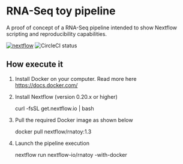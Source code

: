 RNA-Seq toy pipeline 
======================

A proof of concept of a RNA-Seq pipeline intended to show Nextflow
scripting and reproducibility capabilities.

[![nextflow](https://img.shields.io/badge/nextflow-%E2%89%A50.18.0-brightgreen.svg)](http://nextflow.io)
![CircleCI status](https://circleci.com/gh/nextflow-io/rnatoy.png?style=shield)

How execute it
----------------

1) Install Docker on your computer. Read more here https://docs.docker.com/

2) Install Nextflow (version 0.20.x or higher)

    curl -fsSL get.nextflow.io | bash

3) Pull the required Docker image as shown below 

    docker pull nextflow/rnatoy:1.3


4) Launch the pipeline execution 

    nextflow run nextflow-io/rnatoy -with-docker 
    
    
    

   
